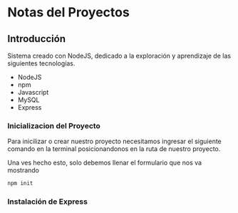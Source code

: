 # Notas del Proyectos

## Introducción

Sistema creado con NodeJS, dedicado a la exploración y aprendizaje de las siguientes tecnologías.

- NodeJS
- npm
- Javascript
- MySQL
- Express

### Inicializacion del Proyecto

Para inicilizar o crear nuestro proyecto necesitamos ingresar el siguiente comando en la terminal posicionandonos en la ruta de nuestro proyecto.

Una ves hecho esto, solo debemos llenar el formulario que nos va mostrando

```bash
npm init
```

### Instalación de Express
